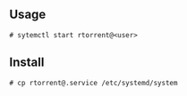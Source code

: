 ## Usage

	# sytemctl start rtorrent@<user>

## Install

	# cp rtorrent@.service /etc/systemd/system
